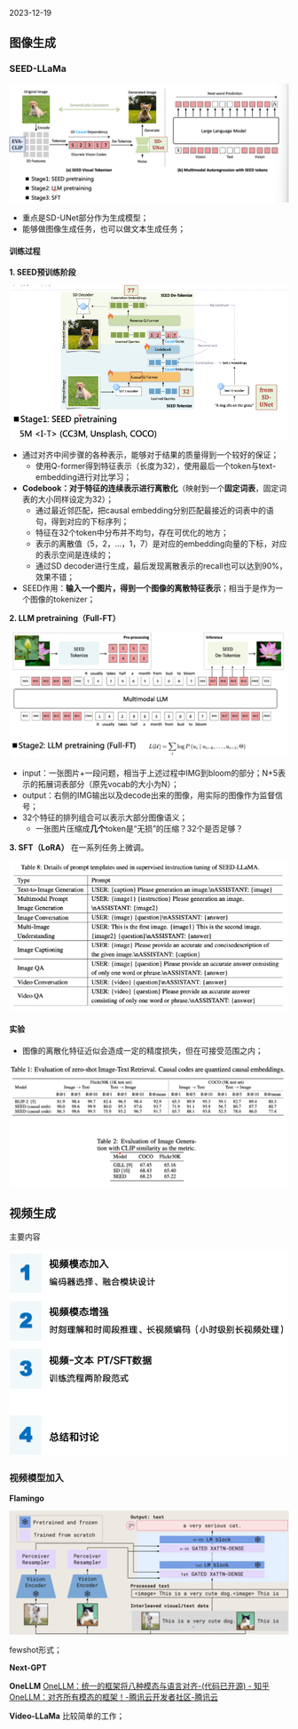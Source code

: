  2023-12-19
 
## 图像生成
### SEED-LLaMa

![image.png|700](https://raw.githubusercontent.com/Shichun-Liu/images-on-picgo/main/pics/20231219134101.png)

- 重点是SD-UNet部分作为生成模型；
- 能够做图像生成任务，也可以做文本生成任务；

#### 训练过程
**1. SEED预训练阶段**

![image.png|600](https://raw.githubusercontent.com/Shichun-Liu/images-on-picgo/main/pics/20231219134643.png)

- 通过对齐中间步骤的各种表示，能够对于结果的质量得到一个较好的保证；
	- 使用Q-former得到特征表示（长度为32），使用最后一个token与text-embedding进行对比学习；
- **Codebook：对于特征的连续表示进行离散化**（映射到一个**固定词表**，固定词表的大小同样设定为32）；
	- 通过最近邻匹配，把causal embedding分别匹配最接近的词表中的语句，得到对应的下标序列；
	- 特征在32个token中分布并不均匀，存在可优化的地方；
	- 表示的离散值（5，2，...，1，7）是对应的embedding向量的下标，对应的表示空间是连续的；
	- 通过SD decoder进行生成，最后发现离散表示的recall也可以达到90%，效果不错；
- SEED作用：**输入一个图片，得到一个图像的离散特征表示**；相当于是作为一个图像的tokenizer；

**2. LLM pretraining（Full-FT）**

![image.png](https://raw.githubusercontent.com/Shichun-Liu/images-on-picgo/main/pics/20231219135255.png)

- input：一张图片+一段问题，相当于上述过程中IMG到bloom的部分；N+5表示的拓展词表部分（原先vocab的大小为N）；
- output：右侧的IMG输出以及decode出来的图像，用实际的图像作为监督信号；
- 32个特征的排列组合可以表示大部分图像语义；
	- 一张图片压缩成**几个**token是“无损”的压缩？32个是否足够？

**3. SFT（LoRA）**
在一系列任务上微调。

![image.png|500](https://raw.githubusercontent.com/Shichun-Liu/images-on-picgo/main/pics/20231219141246.png)

#### 实验
- 图像的离散化特征近似会造成一定的精度损失，但在可接受范围之内；

![image.png|625](https://raw.githubusercontent.com/Shichun-Liu/images-on-picgo/main/pics/20231219141556.png)


## 视频生成
主要内容

![image.png|325](https://raw.githubusercontent.com/Shichun-Liu/images-on-picgo/main/pics/20231219144820.png)

### 视频模型加入
**Flamingo**

![image.png|500](https://raw.githubusercontent.com/Shichun-Liu/images-on-picgo/main/pics/20231219145129.png)

fewshot形式；

**Next-GPT**

**OneLLM**
[OneLLM：统一的框架将八种模态与语言对齐-(代码已开源) - 知乎](https://zhuanlan.zhihu.com/p/671021059)
[OneLLM：对齐所有模态的框架！-腾讯云开发者社区-腾讯云](https://cloud.tencent.com/developer/article/2369711)

**Video-LLaMa**
比较简单的工作；
